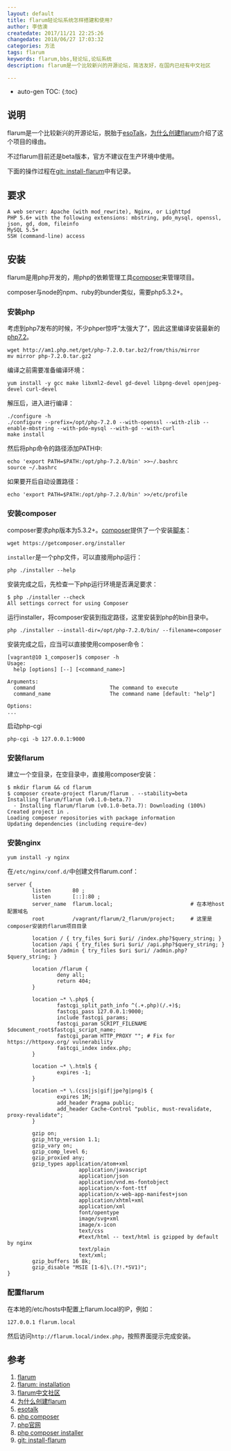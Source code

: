 ```yaml
---
layout: default
title: flarum轻论坛系统怎样搭建和使用?
author: 李佶澳
createdate: 2017/11/21 22:25:26
changedate: 2018/06/27 17:03:32
categories: 方法
tags: flarum
keywords: flarum,bbs,轻论坛,论坛系统
description: flarum是一个比较新兴的开源论坛，简洁友好，在国内已经有中文社区

---
```


* auto-gen TOC:
{:toc}

## 说明

flarum是一个比较新兴的开源论坛，脱胎于[esoTalk][4]，[为什么创建flarum][4]介绍了这个项目的缘由。

不过flarum目前还是beta版本，官方不建议在生产环境中使用。

下面的操作过程在[git: install-flarum][9]中有记录。

## 要求

	A web server: Apache (with mod_rewrite), Nginx, or Lighttpd
	PHP 5.6+ with the following extensions: mbstring, pdo_mysql, openssl, json, gd, dom, fileinfo
	MySQL 5.5+
	SSH (command-line) access

## 安装

flarum是用php开发的，用php的依赖管理工具[composer][6]来管理项目。

composer与node的npm、ruby的bunder类似，需要php5.3.2+。

### 安装php

考虑到php7发布的时候，不少phper惊呼“太强大了”，因此这里编译安装最新的[php7.2][7]。

	wget http://am1.php.net/get/php-7.2.0.tar.bz2/from/this/mirror
	mv mirror php-7.2.0.tar.gz2

编译之前需要准备编译环境：

	yum install -y gcc make libxml2-devel gd-devel libpng-devel openjpeg-devel curl-devel

解压后，进入进行编译：

	./configure -h 
	./configure --prefix=/opt/php-7.2.0 --with-openssl --with-zlib --enable-mbstring --with-pdo-mysql --with-gd --with-curl
	make install 

然后将php命令的路径添加PATH中:

	echo 'export PATH=$PATH:/opt/php-7.2.0/bin' >>~/.bashrc
	source ~/.bashrc

如果要开后自动设置路径：

	echo 'export PATH=$PATH:/opt/php-7.2.0/bin' >>/etc/profile

### 安装composer

composer要求php版本为5.3.2+。[composer][6]提供了一个安装[脚本][8]：

	wget https://getcomposer.org/installer

`installer`是一个php文件，可以直接用php运行：

	php ./installer --help

安装完成之后，先检查一下php运行环境是否满足要求：

	$ php ./installer --check
	All settings correct for using Composer

运行installer，将composer安装到指定路径，这里安装到php的bin目录中。

	php ./installer --install-dir=/opt/php-7.2.0/bin/ --filename=composer

安装完成之后，应当可以直接使用composer命令：

	[vagrant@10 1_composer]$ composer -h
	Usage:
	  help [options] [--] [<command_name>]
	
	Arguments:
	  command                        The command to execute
	  command_name                   The command name [default: "help"]
	
	Options:
	...

启动php-cgi

	php-cgi -b 127.0.0.1:9000

### 安装flarum

建立一个空目录，在空目录中，直接用composer安装：

	$ mkdir flarum && cd flarum
	$ composer create-project flarum/flarum . --stability=beta
	Installing flarum/flarum (v0.1.0-beta.7)
	  - Installing flarum/flarum (v0.1.0-beta.7): Downloading (100%)
	Created project in .
	Loading composer repositories with package information
	Updating dependencies (including require-dev)

### 安装nginx

	yum install -y nginx

在`/etc/nginx/conf.d/`中创建文件flarum.conf：

	server {
	        listen       80 ;
	        listen       [::]:80 ;
	        server_name  flarum.local;                         # 在本地host配置域名
	        root         /vagrant/flarum/2_flarum/project;     # 这里是composer安装的flarum项目目录
	
	        location / { try_files $uri $uri/ /index.php?$query_string; }
	        location /api { try_files $uri $uri/ /api.php?$query_string; }
	        location /admin { try_files $uri $uri/ /admin.php?$query_string; }
	
	        location /flarum {
	                deny all;
	                return 404;
	        }
	
	        location ~* \.php$ {
	                fastcgi_split_path_info ^(.+.php)(/.+)$;
	                fastcgi_pass 127.0.0.1:9000;
	                include fastcgi_params;
	                fastcgi_param SCRIPT_FILENAME $document_root$fastcgi_script_name;
	                fastcgi_param HTTP_PROXY ""; # Fix for https://httpoxy.org/ vulnerability
	                fastcgi_index index.php;
	        }
	
	        location ~* \.html$ {
	                expires -1;
	        }
	
	        location ~* \.(css|js|gif|jpe?g|png)$ {
	                expires 1M;
	                add_header Pragma public;
	                add_header Cache-Control "public, must-revalidate, proxy-revalidate";
	        }
	
	        gzip on;
	        gzip_http_version 1.1;
	        gzip_vary on;
	        gzip_comp_level 6;
	        gzip_proxied any;
	        gzip_types application/atom+xml
	                       application/javascript
	                       application/json
	                       application/vnd.ms-fontobject
	                       application/x-font-ttf
	                       application/x-web-app-manifest+json
	                       application/xhtml+xml
	                       application/xml
	                       font/opentype
	                       image/svg+xml
	                       image/x-icon
	                       text/css
	                       #text/html -- text/html is gzipped by default by nginx
	                       text/plain
	                       text/xml;
	        gzip_buffers 16 8k;
	        gzip_disable "MSIE [1-6]\.(?!.*SV1)";
	}

### 配置flarum

在本地的/etc/hosts中配置上flarum.local的IP，例如：

	127.0.0.1 flarum.local

然后访问`http://flarum.local/index.php`，按照界面提示完成安装。

## 参考

1. [flarum][1]
2. [flarum: installation][2]
3. [flarum中文社区][3]
4. [为什么创建flarum][4]
5. [esotalk][5]
6. [php composer][6]
7. [php官网][7]
8. [php composer installer][8]
9. [git: install-flarum][9]

[1]: http://flarum.org/  "flarum" 
[2]: http://flarum.org/docs/installation/ "flarum: installation"
[3]: http://discuss.flarum.org.cn/ "flarum中文社区"
[4]: http://discuss.flarum.org.cn/d/115 "为什么创建flarum"
[5]: https://esotalk.org/ "esotalk"
[6]: https://getcomposer.org/  "php composer"
[7]: http://php.net/  "php官网"
[8]: https://github.com/composer/getcomposer.org/blob/master/web/installer "php composer installer"
[9]: https://github.com/lijiaocn/install-flarum  "git: install-flarum"
